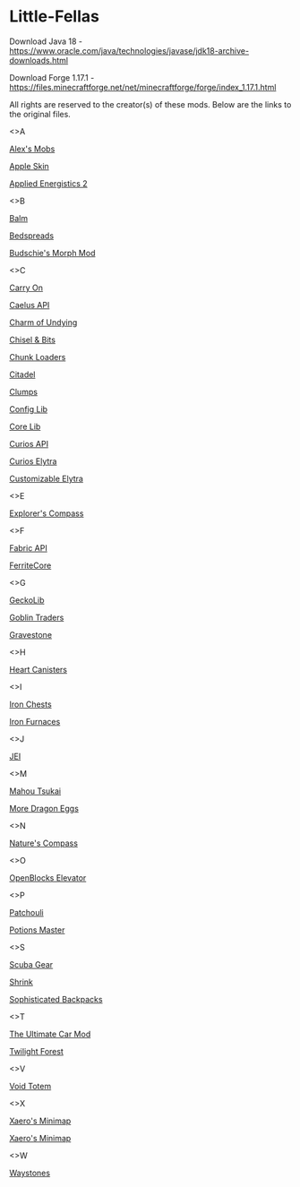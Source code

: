 # Little-Fellas

Download Java 18 -
https://www.oracle.com/java/technologies/javase/jdk18-archive-downloads.html


Download Forge 1.17.1 -
https://files.minecraftforge.net/net/minecraftforge/forge/index_1.17.1.html

All rights are reserved to the creator(s) of these mods.
Below are the links to the original files.

<>A

[Alex's Mobs](https://www.curseforge.com/minecraft/mc-mods/alexs-mobs/files/all?filter-game-version=2020709689%3A8516)

[Apple Skin](https://www.curseforge.com/minecraft/mc-mods/appleskin/files/all?filter-game-version=2020709689%3A8516)

[Applied Energistics 2](https://www.curseforge.com/minecraft/mc-mods/applied-energistics-2/files/all?filter-game-version=2020709689%3A8516)

<>B

[Balm](https://www.curseforge.com/minecraft/mc-mods/balm/files/all?filter-game-version=2020709689%3A8516)

[Bedspreads](https://www.curseforge.com/minecraft/mc-mods/bedspreads/files/all?filter-game-version=2020709689%3A8516)

[Budschie's Morph Mod](https://www.curseforge.com/minecraft/mc-mods/budschies-morph-mod/files/all?filter-game-version=2020709689%3A8516)

<>C

[Carry On](https://www.curseforge.com/minecraft/mc-mods/carry-on/files/all?filter-game-version=2020709689%3A8516)

[Caelus API](https://www.curseforge.com/minecraft/mc-mods/caelus/files/all?filter-game-version=2020709689%3A8516)

[Charm of Undying](https://www.curseforge.com/minecraft/mc-mods/charm-of-undying)

[Chisel & Bits](https://www.curseforge.com/minecraft/mc-mods/chisels-bits/files/all?filter-game-version=2020709689%3A8516)

[Chunk Loaders](https://www.curseforge.com/minecraft/mc-mods/chunk-loaders/files/all?filter-game-version=2020709689%3A8516)

[Citadel](https://www.curseforge.com/minecraft/mc-mods/citadel/files/all?filter-game-version=2020709689%3A8516)

[Clumps](https://www.curseforge.com/minecraft/mc-mods/clumps/files/all?filter-game-version=2020709689%3A8516)

[Config Lib](https://www.curseforge.com/minecraft/mc-mods/supermartijn642s-config-lib/files/all?filter-game-version=2020709689%3A8516)

[Core Lib](https://www.curseforge.com/minecraft/mc-mods/supermartijn642s-core-lib/files/all?filter-game-version=2020709689%3A8516)

[Curios API](https://www.curseforge.com/minecraft/mc-mods/curios/files/all?filter-game-version=2020709689%3A8516)

[Curios Elytra](https://www.curseforge.com/minecraft/mc-mods/curious-elytra/files/all?filter-game-version=2020709689%3A8516)

[Customizable Elytra](https://www.curseforge.com/minecraft/mc-mods/customizable-elytra/files/all?filter-game-version=2020709689%3A8516)

<>E

[Explorer's Compass](https://www.curseforge.com/minecraft/mc-mods/explorers-compass/files/all?filter-game-version=2020709689%3A8516)

<>F

[Fabric API](https://www.curseforge.com/minecraft/mc-mods/fabric-api/files/all?filter-game-version=2020709689%3A8516)

[FerriteCore](https://www.curseforge.com/minecraft/mc-mods/ferritecore/files/all?filter-game-version=2020709689%3A8516)

<>G

[GeckoLib](https://www.curseforge.com/minecraft/mc-mods/geckolib/files/all?filter-game-version=2020709689%3A8516)

[Goblin Traders](https://www.curseforge.com/minecraft/mc-mods/goblin-traders/files/all?filter-game-version=2020709689%3A8516)

[Gravestone](https://www.curseforge.com/minecraft/mc-mods/gravestone-mod/files/all?filter-game-version=2020709689%3A8516)

<>H

[Heart Canisters](https://www.curseforge.com/minecraft/mc-mods/baubley-heart-canisters/files/all?filter-game-version=2020709689%3A8516)

<>I

[Iron Chests](https://www.curseforge.com/minecraft/mc-mods/iron-chests/files/all?filter-game-version=2020709689%3A8516)

[Iron Furnaces](https://www.curseforge.com/minecraft/mc-mods/iron-furnaces/files/all?filter-game-version=2020709689%3A8516)

<>J

[JEI](https://www.curseforge.com/minecraft/mc-mods/jei/files/all?filter-game-version=2020709689%3A8516)

<>M

[Mahou Tsukai](https://www.curseforge.com/minecraft/mc-mods/mahou-tsukai/files/all?filter-game-version=2020709689%3A8516)

[More Dragon Eggs](https://www.curseforge.com/minecraft/mc-mods/more-dragon-eggs/files/all?filter-game-version=2020709689%3A8516)

<>N

[Nature's Compass](https://www.curseforge.com/minecraft/mc-mods/natures-compass/files/all?filter-game-version=2020709689%3A8516)

<>O

[OpenBlocks Elevator](https://www.curseforge.com/minecraft/mc-mods/openblocks-elevator/files/all?filter-game-version=2020709689%3A8516)

<>P

[Patchouli](https://www.curseforge.com/minecraft/mc-mods/patchouli/files/all?filter-game-version=2020709689%3A8516)

[Potions Master](https://www.curseforge.com/minecraft/mc-mods/potionsmaster/files/all?filter-game-version=2020709689%3A8516)

<>S

[Scuba Gear](https://www.curseforge.com/minecraft/mc-mods/scuba-gear/files/all?filter-game-version=2020709689%3A8516)

[Shrink](https://www.curseforge.com/minecraft/mc-mods/shrink_/files/all?filter-game-version=2020709689%3A8516)

[Sophisticated Backpacks](https://www.curseforge.com/minecraft/mc-mods/sophisticated-backpacks)

<>T

[The Ultimate Car Mod](https://www.curseforge.com/minecraft/mc-mods/ultimate-car-mod/files/all?filter-game-version=2020709689%3A8516)

[Twilight Forest](https://www.curseforge.com/minecraft/mc-mods/the-twilight-forest/files/all?filter-game-version=2020709689%3A8516)

<>V

[Void Totem](https://www.curseforge.com/minecraft/mc-mods/voidtotem/files/all?filter-game-version=2020709689%3A8516)

<>X

[Xaero's Minimap](https://www.curseforge.com/minecraft/mc-mods/xaeros-minimap/files/all?filter-game-version=2020709689%3A8516)

[Xaero's Minimap](http://adfoc.us/serve/sitelinks/?id=190660&url=https://chocolateminecraft.com/mods2/minimap/Xaeros_Minimap_22.9.3_Forge_1.17.1.jar)

<>W

[Waystones](https://www.curseforge.com/minecraft/mc-mods/waystones/files/all?filter-game-version=2020709689%3A8516)
